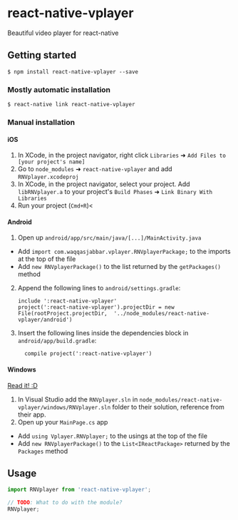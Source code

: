 # react-native-vplayer
Beautiful video player for react-native

## Getting started

`$ npm install react-native-vplayer --save`

### Mostly automatic installation

`$ react-native link react-native-vplayer`

### Manual installation


#### iOS

1. In XCode, in the project navigator, right click `Libraries` ➜ `Add Files to [your project's name]`
2. Go to `node_modules` ➜ `react-native-vplayer` and add `RNVplayer.xcodeproj`
3. In XCode, in the project navigator, select your project. Add `libRNVplayer.a` to your project's `Build Phases` ➜ `Link Binary With Libraries`
4. Run your project (`Cmd+R`)<

#### Android

1. Open up `android/app/src/main/java/[...]/MainActivity.java`
  - Add `import com.waqqasjabbar.vplayer.RNVplayerPackage;` to the imports at the top of the file
  - Add `new RNVplayerPackage()` to the list returned by the `getPackages()` method
2. Append the following lines to `android/settings.gradle`:
  	```
  	include ':react-native-vplayer'
  	project(':react-native-vplayer').projectDir = new File(rootProject.projectDir, 	'../node_modules/react-native-vplayer/android')
  	```
3. Insert the following lines inside the dependencies block in `android/app/build.gradle`:
  	```
      compile project(':react-native-vplayer')
  	```

#### Windows
[Read it! :D](https://github.com/ReactWindows/react-native)

1. In Visual Studio add the `RNVplayer.sln` in `node_modules/react-native-vplayer/windows/RNVplayer.sln` folder to their solution, reference from their app.
2. Open up your `MainPage.cs` app
  - Add `using Vplayer.RNVplayer;` to the usings at the top of the file
  - Add `new RNVplayerPackage()` to the `List<IReactPackage>` returned by the `Packages` method


## Usage
```javascript
import RNVplayer from 'react-native-vplayer';

// TODO: What to do with the module?
RNVplayer;
```
